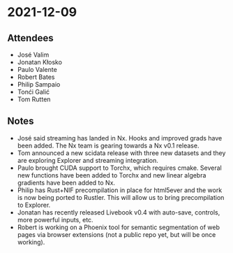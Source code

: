# 2021-12-09

## Attendees

* José Valim
* Jonatan Kłosko
* Paulo Valente
* Robert Bates
* Philip Sampaio
* Tonći Galić
* Tom Rutten

## Notes

* José said streaming has landed in Nx. Hooks and improved grads have been added. The Nx team is gearing towards a Nx v0.1 release.
* Tom announced a new scidata release with three new datasets and they are exploring Explorer and streaming integration.
* Paulo brought CUDA support to Torchx, which requires cmake. Several new functions have been added to Torchx and new linear algebra gradients have been added to Nx.
* Philip has Rust+NIF precompilation in place for html5ever and the work is now being ported to Rustler. This will allow us to bring precompilation to Explorer.
* Jonatan has recently released Livebook v0.4 with auto-save, controls, more powerful inputs, etc.
* Robert is working on a Phoenix tool for semantic segmentation of web pages via browser extensions (not a public repo yet, but will be once working).
